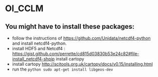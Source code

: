 # OI_CCLM
## You might have to install these packages:
- follow the instructions of https://github.com/Unidata/netcdf4-python  and install netcdf4-python.
- install HDF5 and Netcdf4 : https://gist.github.com/perrette/cd815d03830b53e24c82#file-install_netcdf4-shpip install cartopy
- install cartopy http://scitools.org.uk/cartopy/docs/v0.15/installing.html
- run the ```python sudo apt-get install libgeos-dev ```


